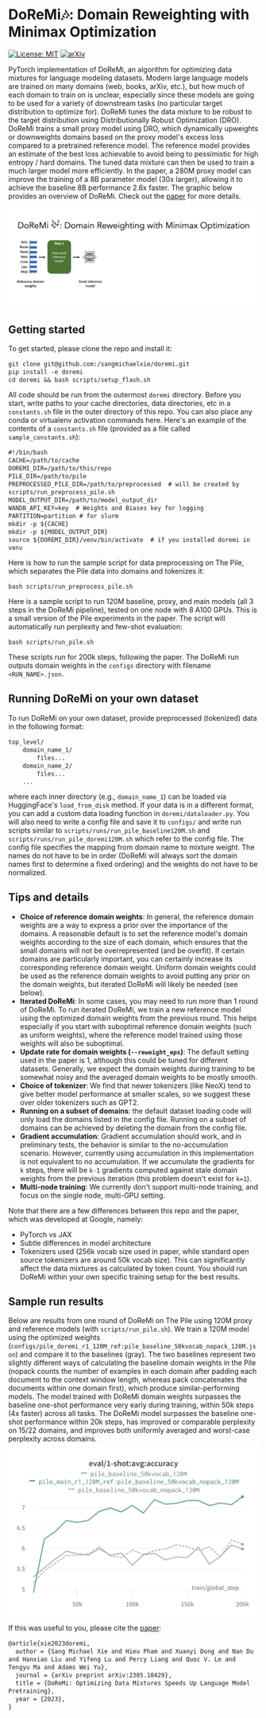 # DoReMi🎶: Domain Reweighting with Minimax Optimization
[![License: MIT](https://img.shields.io/badge/License-MIT-yellow.svg)](https://opensource.org/licenses/MIT)
[![arXiv](https://img.shields.io/badge/arXiv-2305.10429-00ff00.svg)](https://arxiv.org/abs/2305.10429)

PyTorch implementation of DoReMi, an algorithm for optimizing data mixtures for language modeling datasets. Modern large language models are trained on many domains (web, books, arXiv, etc.), but how much of each domain to train on is unclear, especially since these models are going to be used for a variety of downstream tasks (no particular target distribution to optimize for). DoReMi tunes the data mixture to be robust to the target distribution using Distributionally Robust Optimization (DRO). DoReMi trains a small proxy model using DRO, which dynamically upweights or downweights domains based on the proxy model's excess loss compared to a pretrained reference model. The reference model provides an estimate of the best loss achievable to avoid being to pessimistic for high entropy / hard domains. The tuned data mixture can then be used to train a much larger model more efficiently. In the paper, a 280M proxy model can improve the training of a 8B parameter model (30x larger), allowing it to achieve the baseline 8B performance 2.6x faster. The graphic below provides an overview of DoReMi. Check out the [paper](https://arxiv.org/abs/2305.10429) for more details.

![High-level overview of DoReMi.](doremi.gif)

## Getting started

To get started, please clone the repo and install it:
```
git clone git@github.com:/sangmichaelxie/doremi.git
pip install -e doremi
cd doremi && bash scripts/setup_flash.sh
```

All code should be run from the outermost `doremi` directory.
Before you start, write paths to your cache directories, data directories, etc in a `constants.sh` file in the outer directory of this repo. You can also place any conda or virtualenv activation commands here. Here's an example of the contents of a `constants.sh` file (provided as a file called `sample_constants.sh`):
```
#!/bin/bash
CACHE=/path/to/cache
DOREMI_DIR=/path/to/this/repo
PILE_DIR=/path/to/pile
PREPROCESSED_PILE_DIR=/path/to/preprocessed  # will be created by scripts/run_preprocess_pile.sh
MODEL_OUTPUT_DIR=/path/to/model_output_dir
WANDB_API_KEY=key  # Weights and Biases key for logging
PARTITION=partition # for slurm
mkdir -p ${CACHE}
mkdir -p ${MODEL_OUTPUT_DIR}
source ${DOREMI_DIR}/venv/bin/activate  # if you installed doremi in venv
```

Here is how to run the sample script for data preprocessing on The Pile, which separates the Pile data into domains and tokenizes it:
```
bash scripts/run_preprocess_pile.sh
```
Here is a sample script to run 120M baseline, proxy, and main models (all 3 steps in the DoReMi pipeline), tested on one node with 8 A100 GPUs. This is a small version of the Pile experiments in the paper. The script will automatically run perplexity and few-shot evaluation:
```
bash scripts/run_pile.sh
```
These scripts run for 200k steps, following the paper. The DoReMi run outputs domain weights in the `configs` directory with filename `<RUN_NAME>.json`. 

## Running DoReMi on your own dataset
To run DoReMi on your own dataset, provide preprocessed (tokenized) data in the following format:
```
top_level/
    domain_name_1/
        files...
    domain_name_2/
        files...
    ...
```
where each inner directory (e.g., `domain_name_1`) can be loaded via HuggingFace's `load_from_disk` method. If your data is in a different format, you can add a custom data loading function in `doremi/dataloader.py`.
You will also need to write a config file and save it to `configs/` and write run scripts similar to `scripts/runs/run_pile_baseline120M.sh` and `scripts/runs/run_pile_doremi120M.sh` which refer to the config file. The config file specifies the mapping from domain name to mixture weight. The names do not have to be in order (DoReMi will always sort the domain names first to determine a fixed ordering) and the weights do not have to be normalized.

## Tips and details
- **Choice of reference domain weights**: In general, the reference domain weights are a way to express a prior over the importance of the domains. A reasonable default is to set the reference model's domain weights according to the size of each domain, which ensures that the small domains will not be overrepresented (and be overfit). If certain domains are particularly important, you can certainly increase its corresponding reference domain weight. Uniform domain weights could be used as the reference domain weights to avoid putting any prior on the domain weights, but iterated DoReMi will likely be needed (see below).
- **Iterated DoReMi**: In some cases, you may need to run more than 1 round of DoReMi. To run iterated DoReMi, we train a new reference model using the optimized domain weights from the previous round. This helps especially if you start with suboptimal reference domain weights (such as uniform weights), where the reference model trained using those weights will also be suboptimal.
- **Update rate for domain weights (`--reweight_eps`)**: The default setting used in the paper is 1, although this could be tuned for different datasets. Generally, we expect the domain weights during training to be somewhat noisy and the averaged domain weights to be mostly smooth.
- **Choice of tokenizer**: We find that newer tokenizers (like NeoX) tend to give better model performance at smaller scales, so we suggest these over older tokenizers such as GPT2.
- **Running on a subset of domains**: the default dataset loading code will only load the domains listed in the config file. Running on a subset of domains can be achieved by deleting the domain from the config file.
- **Gradient accumulation**: Gradient accumulation should work, and in preliminary tests, the behavior is similar to the no-accumulation scenario. However, currently using accumulation in this implementation is not equivalent to no accumulation. If we accumulate the gradients for `k` steps, there will be `k-1` gradients computed against stale domain weights from the previous iteration (this problem doesn't exist for `k=1`).
- **Multi-node training**: We currently don't support multi-node training, and focus on the single node, multi-GPU setting.

Note that there are a few differences between this repo and the paper, which was developed at Google, namely:
- PyTorch vs JAX
- Subtle differences in model architecture
- Tokenizers used (256k vocab size used in paper, while standard open source tokenizers are around 50k vocab size). This can siginificantly affect the data mixtures as calculated by token count.
You should run DoReMi within your own specific training setup for the best results.

## Sample run results
Below are results from one round of DoReMi on The Pile using 120M proxy and reference models (with `scripts/run_pile.sh`). We train a 120M model using the optimized weights (`configs/pile_doremi_r1_120M_ref:pile_baseline_50kvocab_nopack_120M.json`) and compare it to the baselines (gray). The two baselines represent two slightly different ways of calculating the baseline domain weights in the Pile (nopack counts the number of examples in each domain after padding each document to the context window length, whereas pack concatenates the documents within one domain first), which produce similar-performing models. The model trained with DoReMi domain weights surpasses the baseline one-shot performance very early during training, within 50k steps (4x faster) across all tasks. The DoReMi model surpasses the baseline one-shot performance within 20k steps, has improved or comparable perplexity on 15/22 domains, and improves both uniformly averaged and worst-case perplexity across domains.
![One-shot evaluation.](fewshot_120M_pile.png)

If this was useful to you, please cite the [paper](https://arxiv.org/abs/2305.10429):
```
@article{xie2023doremi,
  author = {Sang Michael Xie and Hieu Pham and Xuanyi Dong and Nan Du and Hanxiao Liu and Yifeng Lu and Percy Liang and Quoc V. Le and Tengyu Ma and Adams Wei Yu},
  journal = {arXiv preprint arXiv:2305.10429},
  title = {DoReMi: Optimizing Data Mixtures Speeds Up Language Model Pretraining},
  year = {2023},
}
```
